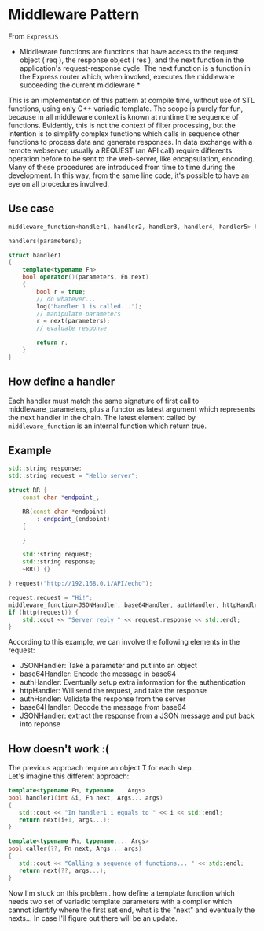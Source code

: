 # Middleware Pattern

From `ExpressJS`

* Middleware functions are functions that have access to the request object ( req ), the response object ( res ), and the next function in the application's request-response cycle. The next function is a function in the Express router which, when invoked, executes the middleware succeeding the current middleware *

This is an implementation of this pattern at compile time, without use of STL functions, using only C++ variadic template.
The scope is purely for fun, because in all middleware context is known at runtime the sequence of functions.
Evidently, this is not the context of filter processing, but the intention is to simplify complex functions which calls in sequence other functions to process data and generate responses.
In data exchange with a remote webserver, usually a REQUEST (an API call) require differents operation before to be sent to the web-server, like encapsulation, encoding. Many of these procedures are introduced from time to time during the development.
In this way, from the same line code, it's possible to have an eye on all procedures involved.

## Use case
```cpp
middleware_function<handler1, handler2, handler3, handler4, handler5> handlers;

handlers(parameters);

struct handler1
{
    template<typename Fn>
    bool operator()(parameters, Fn next)
    {
        bool r = true;
        // do whatever...
        log("handler 1 is called...");
        // manipulate parameters
        r = next(parameters);
        // evaluate response

        return r;
    }
}
```

## How define a handler
Each handler must match the same signature of first call to middleware_parameters, plus a functor as latest argument which represents the next handler in the chain.
The latest element called by `middleware_function` is an internal function which return true.

## Example
```cpp
std::string response;
std::string request = "Hello server";

struct RR {
    const char *endpoint_;

    RR(const char *endpoint)
        : endpoint_(endpoint)
    {

    }

    std::string request;
    std::string response;
    ~RR() {}

} request("http://192.168.0.1/API/echo");

request.request = "Hi!";
middleware_function<JSONHandler, base64Handler, authHandler, httpHandler> http;
if (http(request)) {
    std::cout << "Server reply " << request.response << std::endl;
}
```

According to this example, we can involve the following elements in the request:
- JSONHandler: Take a parameter and put into an object
- base64Handler: Encode the message in base64
- authHandler: Eventually setup extra information for the authentication
- httpHandler: Will send the request, and take the response
- authHandler: Validate the response from the server
- base64Handler: Decode the message from base64
- JSONHandler: extract the response from a JSON message and put back into reponse

## How doesn't work :(
The previous approach require an object T for each step.  
Let's imagine this different approach:
```cpp
template<typename Fn, typename... Args>
bool handler1(int &i, Fn next, Args... args)
{
   std::cout << "In handler1 i equals to " << i << std::endl;
   return next(i+1, args...);
}

template<typename Fn, typename.... Args>
bool caller(??, Fn next, Args... args)
{
   std::cout << "Calling a sequence of functions... " << std::endl;
   return next(??, args...);
}
```

Now I'm stuck on this problem.. how define a <caller> template function which needs two set of variadic template parameters with a compiler which cannot identify where the first set end, what is the "next" and eventually the nexts...
In case I'll figure out there will be an update.
